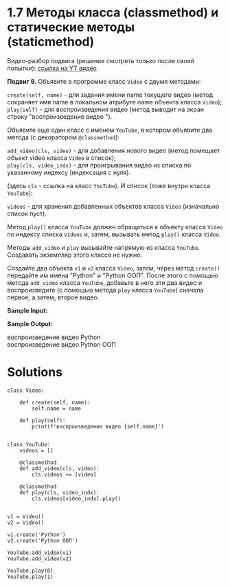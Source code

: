 # 1.7 Методы класса (classmethod) и статические методы (staticmethod)

Видео-разбор подвига (решение смотреть только после
своей попытки): [ссылка на YT видео](https://youtu.be/YkDq9p8n17A)

**Подвиг 9.** Объявите в программе класс `Video` 
с двумя методами:

`create(self, name)` - для задания имени name 
текущего видео (метод сохраняет имя name в локальном 
атрибуте name объекта класса `Video`);\
`play(self)` - для воспроизведения видео (метод выводит
на экран строку "воспроизведение видео <name>").

Объявите еще один класс с именем `YouTube`, в котором 
объявите два метода (с декоратором `@classmethod`):

`add_video(cls, video)` - для добавления нового видео
(метод помещает объект video класса `Video` в список);\
`play(cls, video_indx)` - для проигрывания видео из 
списка по указанному индексу (индексация с нуля).

(здесь `cls` - ссылка на класс `YouTube`). И список (тоже 
внутри класса `YouTube`):

`videos` - для хранения добавленных объектов класса `Video`
(изначально список пуст).

Метод `play()` класса `YouTube` должен обращаться к объекту 
класса `Video` по индексу списка `videos` и, затем, вызывать
метод `play()` класса `Video`.

Методы `add_video` и `play` вызывайте напрямую из класса
`YouTube`. Создавать экземпляр этого класса не нужно.

Создайте два объекта `v1` и `v2` класса `Video`, затем, через 
метод `create()` передайте им имена "Python" и "Python ООП". 
После этого с помощью метода `add_video` класса `YouTube`,
добавьте в него эти два видео и воспроизведите (с помощью
метода `play` класса `YouTube`) сначала первое, а затем, 
второе видео.

**Sample Input:**

**Sample Output:**

воспроизведение видео Python\
воспроизведение видео Python ООП

# Solutions

```
class Video:

    def create(self, name):
        self.name = name

    def play(self):
        print(f'воспроизведение видео {self.name}')


class YouTube:
    videos = []

    @classmethod
    def add_video(cls, video):
        cls.videos += [video]

    @classmethod
    def play(cls, video_indx):
        cls.videos[video_indx].play()


v1 = Video()
v2 = Video()

v1.create('Python')
v2.create('Python ООП')

YouTube.add_video(v1)
YouTube.add_video(v2)

YouTube.play(0)
YouTube.play(1)
```
